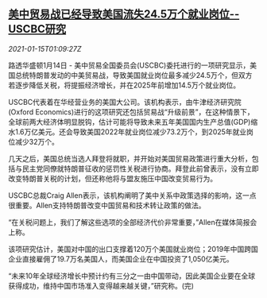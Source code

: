 <!--1610673796000-->
[美中贸易战已经导致美国流失24.5万个就业岗位--USCBC研究](https://cn.reuters.com/article/china-usa-trade-war-job-loss-0114-thur-idCNKBS29K030)
------

<div><i>2021-01-15T01:09:27Z</i></div><p>路透华盛顿1月14日 - 美中贸易全国委员会(USCBC)委托进行的一项研究显示，美国总统特朗普发动的中美贸易战，导致美国就业岗位最多减少24.5万个，但双方若逐步降低关税，将提振经济增长，并在2025年前增加14.5万个就业岗位。</p><p>USCBC代表着在华经营业务的美国大公司。该机构表示，由牛津经济研究院(Oxford Economics)进行的这项研究还包括贸易战“升级前景”，在这种情景下，全球前两大经济体明显脱钩，估计可能将导致未来五年美国国内生产总值(GDP)缩水1.6万亿美元。还会导致美国2022年就业岗位减少73.2万个，到2025年就业岗位减少32万个。</p><p>几天之后，美国总统当选人拜登将就职，并开始对美国贸易政策进行重大分析，包括与民主党同僚就特朗普征收的惩罚性关税进行协商。拜登此前曾表示，没有立即改变特朗普关税的计划，但还称他将与盟友施压中国改变贸易行为。</p><p>USCBC总裁Craig Allen表示，该机构阐明了美中关系中政策选择的影响，这一点很重要。Allen支持特朗普改变中国贸易和技术转让政策的做法。</p><p>“在关税问题上，我们了解这些选项的全部经济代价非常重要，”Allen在媒体简报会上称。</p><p>该项研究估计，美国对中国的出口支撑着120万个美国就业岗位；2019年中国跨国企业直接雇佣了19.7万名美国人，而美国企业在中国投资了1,050亿美元。</p><p>“未来10年全球经济增长中预计约有三分之一由中国带动，因此美国企业要在全球获得成功，维持中国市场准入变得越来越关键，”研究称。(完)</p>
